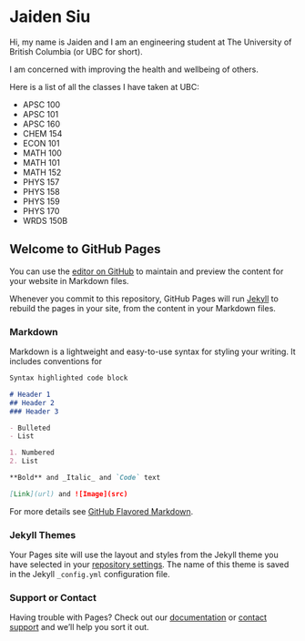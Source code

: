# Jaiden Siu
Hi, my name is Jaiden and I am an engineering student at The University of British Columbia (or UBC for short).

I am concerned with improving the health and wellbeing of others.

Here is a list of all the classes I have taken at UBC:
- APSC 100
- APSC 101
- APSC 160
- CHEM 154
- ECON 101
- MATH 100
- MATH 101
- MATH 152
- PHYS 157
- PHYS 158
- PHYS 159
- PHYS 170
- WRDS 150B

## Welcome to GitHub Pages

You can use the [editor on GitHub](https://github.com/jaidensiu/jaidensiu.github.io/edit/main/README.md) to maintain and preview the content for your website in Markdown files.

Whenever you commit to this repository, GitHub Pages will run [Jekyll](https://jekyllrb.com/) to rebuild the pages in your site, from the content in your Markdown files.

### Markdown

Markdown is a lightweight and easy-to-use syntax for styling your writing. It includes conventions for

```markdown
Syntax highlighted code block

# Header 1
## Header 2
### Header 3

- Bulleted
- List

1. Numbered
2. List

**Bold** and _Italic_ and `Code` text

[Link](url) and ![Image](src)
```

For more details see [GitHub Flavored Markdown](https://guides.github.com/features/mastering-markdown/).

### Jekyll Themes

Your Pages site will use the layout and styles from the Jekyll theme you have selected in your [repository settings](https://github.com/jaidensiu/jaidensiu.github.io/settings/pages). The name of this theme is saved in the Jekyll `_config.yml` configuration file.

### Support or Contact

Having trouble with Pages? Check out our [documentation](https://docs.github.com/categories/github-pages-basics/) or [contact support](https://support.github.com/contact) and we’ll help you sort it out.
